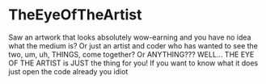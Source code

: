 # TheEyeOfTheArtist
Saw an artwork that looks absolutely wow-earning and you have no idea what the medium is? Or just an artist and coder who has wanted to see the two, um, uh, THINGS, come together? Or ANYTHING??? WELL... THE EYE OF THE ARTIST is JUST the thing for you! If you want to know what it does just open the code already you idiot
